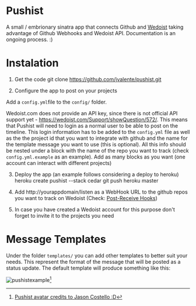 Pushist
=======

A small / embrionary sinatra app that connects Github and [Wedoist](http://wedoist.com) taking advantage of Github Webhooks and Wedoist API.
Documentation is an ongoing process. :)

Instalation
=======
1. Get the code
    git clone https://github.com/jvalente/pushist.git

2. Configure the app to post on your projects
   
  Add a `config.yml`file to the `config/` folder.

  Wedoist.com does not provide an API key, since there is not official API support yet - https://wedoist.com/Support/showQuestion/572/. This means that Pushist will need to login as a normal user to be able to post on the timeline. This login information has to be added to the `config.yml` file as well as the the project id that you want to integrate with github and the name for the template message you want to use (this is optional). All this info should be nested under a block with the name of the repo you want to track (check `config.yml.example` as an example). Add as many blocks as you want (one account can interact with different projects)
  

3. Deploy the app (an example follows considering a deploy to heroku)
        heroku create pushist --stack cedar
        git push heroku master

4. Add http://yourappdomain/listen as a WebHook URL to the github repos you want to track on Wedoist (Check: [Post-Receive Hooks](https://help.github.com/articles/post-receive-hooks))

5. In case you have created a Wedoist account for this purpose don't forget to invite it to the projects you need

Message Templates
=======

Under the folder `templates/` you can add other templates to better suit your needs. This represent the format of the message that will be posted as a status update. The default template will produce something like this:

![pushistexample](http://f.cl.ly/items/3m1h3l0B3o430T0U2P0c/Screen%20Shot%202012-07-05%20at%205.36.02%20PM.png)[^1]

[^1]: [Pushist avatar credits to Jason Costello :D](http://http://octodex.github.com/supportcat/)
